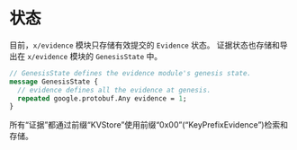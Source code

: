 # 状态

目前，`x/evidence` 模块只存储有效提交的 `Evidence` 状态。
证据状态也存储和导出在 `x/evidence` 模块的 `GenesisState` 中。

```protobuf
// GenesisState defines the evidence module's genesis state.
message GenesisState {
  // evidence defines all the evidence at genesis.
  repeated google.protobuf.Any evidence = 1;
}

```

所有“证据”都通过前缀“KVStore”使用前缀“0x00”(“KeyPrefixEvidence”)检索和存储。 
